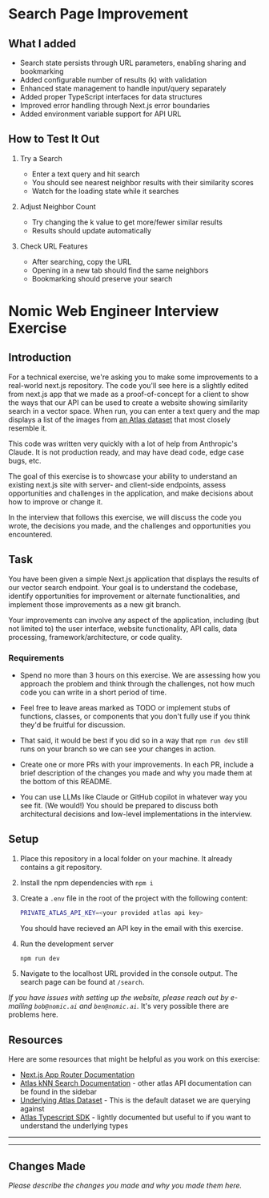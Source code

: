 # Search Page Improvement

## What I added

- Search state persists through URL parameters, enabling sharing and bookmarking
- Added configurable number of results (k) with validation
- Enhanced state management to handle input/query separately
- Added proper TypeScript interfaces for data structures
- Improved error handling through Next.js error boundaries
- Added environment variable support for API URL

## How to Test It Out

1. Try a Search

   - Enter a text query and hit search
   - You should see nearest neighbor results with their similarity scores
   - Watch for the loading state while it searches

2. Adjust Neighbor Count

   - Try changing the k value to get more/fewer similar results
   - Results should update automatically

3. Check URL Features
   - After searching, copy the URL
   - Opening in a new tab should find the same neighbors
   - Bookmarking should preserve your search

# Nomic Web Engineer Interview Exercise

## Introduction

For a technical exercise, we're asking you to make some improvements to a real-world next.js repository. The code you'll see here is a slightly edited from next.js app that we made as a proof-of-concept for a client to show the ways that our API can be used to create a website showing similarity search in a vector space. When run, you can enter a text query and the map displays a list of the images from [an Atlas dataset](https://atlas.nomic.ai/data/nomic-multimodal-series/cc3m-100k-image-bytes-v15/map) that most closely resemble it.

This code was written very quickly with a lot of help from Anthropic's Claude. It is not production ready, and may have dead code, edge case bugs, etc.

The goal of this exercise is to showcase your ability to understand an existing next.js site with server- and client-side endpoints, assess opportunities and challenges in the application, and make decisions about how to improve or change it.

In the interview that follows this exercise, we will discuss the code you wrote, the decisions you made, and the challenges and opportunities you encountered.

## Task

You have been given a simple Next.js application that displays the results of our vector search endpoint. Your goal is to understand the codebase, identify opportunities for improvement or alternate functionalities, and implement those improvements as a new git branch.

Your improvements can involve any aspect of the application, including (but not limited to) the user interface, website functionality, API calls, data processing, framework/architecture, or code quality.

### Requirements

- Spend no more than 3 hours on this exercise. We are assessing how you approach the problem and think through the challenges, not how much code you can write in a short period of time.

- Feel free to leave areas marked as TODO or implement stubs of functions, classes, or components that you don't fully use if you think they'd be fruitful for discussion.

- That said, it would be best if you did so in a way that `npm run dev` still runs on your branch so we can see your changes in action.

- Create one or more PRs with your improvements. In each PR, include a brief description of the changes you made and why you made them at the bottom of this README.

- You can use LLMs like Claude or GitHub copilot in whatever way you see fit. (We would!) You should be prepared to discuss both architectural decisions and low-level implementations in the interview.

## Setup

1. Place this repository in a local folder on your machine. It already contains a git repository.

2. Install the npm dependencies with `npm i`

3. Create a `.env` file in the root of the project with the following content:

   ```bash
   PRIVATE_ATLAS_API_KEY=<your provided atlas api key>
   ```

   You should have recieved an API key in the email with this exercise.

4. Run the development server

   ```bash
   npm run dev
   ```

5. Navigate to the localhost URL provided in the console output. The search page can be found at `/search`.

_If you have issues with setting up the website, please reach out by e-mailing `bob@nomic.ai` and `ben@nomic.ai`._ It's very possible there are problems here.

## Resources

Here are some resources that might be helpful as you work on this exercise:

- [Next.js App Router Documentation](https://nextjs.org/docs)
- [Atlas kNN Search Documentation](https://docs.nomic.ai/reference/api/query/k-nn-search) - other atlas API documentation can be found in the sidebar
- [Underlying Atlas Dataset](https://atlas.nomic.ai/data/nomic-multimodal-series/cc3m-100k-image-bytes-v15) - This is the default dataset we are querying against
- [Atlas Typescript SDK](https://github.com/nomic-ai/ts-nomic) - lightly documented but useful to if you want to understand the underlying types

---

---

## Changes Made

_Please describe the changes you made and why you made them here._
